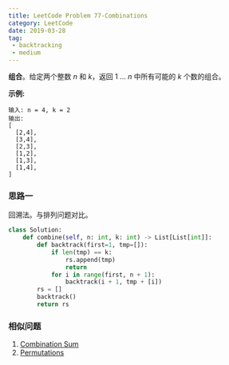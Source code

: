 ```yaml
---
title: LeetCode Problem 77-Combinations
category: LeetCode
date: 2019-03-28
tag:
 - backtracking
 - medium
---
```


**组合**。给定两个整数 *n* 和 *k*，返回 1 ... *n* 中所有可能的 *k* 个数的组合。

<!-- more -->

**示例:**

```
输入: n = 4, k = 2
输出:
[
  [2,4],
  [3,4],
  [2,3],
  [1,2],
  [1,3],
  [1,4],
]
```

### 思路一

回溯法。与排列问题对比。

```python
class Solution:
    def combine(self, n: int, k: int) -> List[List[int]]:
        def backtrack(first=1, tmp=[]):
            if len(tmp) == k:
                rs.append(tmp)
                return
            for i in range(first, n + 1):
                backtrack(i + 1, tmp + [i])
        rs = []
        backtrack()
        return rs
```

### 相似问题

1. [Combination Sum](https://wendellgul.github.io/leetcode/2019/03/14/LeetCode-Problem-39-Combination-Sum/)
2. [Permutations](https://wendellgul.github.io/leetcode/2019/03/18/LeetCode-Problem-46-Permutations/)